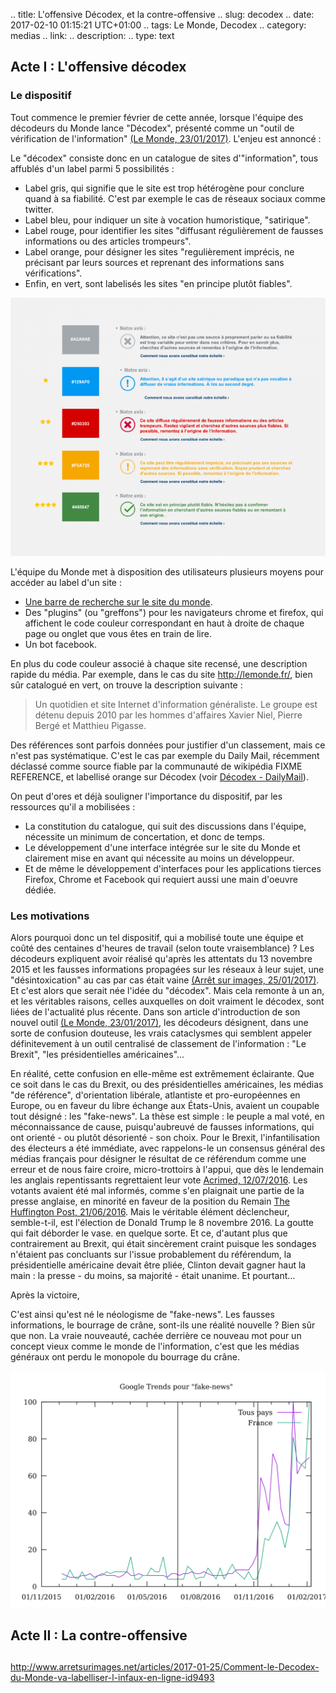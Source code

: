 .. title: L'offensive Décodex, et la contre-offensive
.. slug: decodex
.. date: 2017-02-10 01:15:21 UTC+01:00
.. tags: Le Monde, Decodex
.. category: medias
.. link: 
.. description: 
.. type: text

## Acte I : L'offensive décodex

### Le dispositif

Tout commence le premier février de cette année, lorsque l'équipe des décodeurs du Monde lance "Décodex", présenté comme un "outil de vérification de l'information" [(Le Monde, 23/01/2017)](http://www.lemonde.fr/les-decodeurs/article/2017/01/23/le-decodex-un-premier-premier-pas-vers-la-verification-de-masse-de-l-information_5067709_4355770.html). L'enjeu est annoncé :

Le "décodex" consiste donc en un catalogue de sites d'"information", tous affublés d'un label parmi 5 possibilités :

 * Label gris, qui signifie que le site est trop hétérogène pour conclure quand à sa fiabilité. C'est par exemple le cas de réseaux sociaux comme twitter.
 * Label bleu, pour indiquer un site à vocation humoristique, "satirique".
 * Label rouge, pour identifier les sites "diffusant régulièrement de fausses informations ou des articles trompeurs".
 * Label orange, pour désigner les sites "regulièrement imprécis, ne précisant par leurs sources et reprenant des informations sans vérifications".
 * Enfin, en vert, sont labelisés les sites "en principe plutôt fiables".

![code couleurs décodex](/decodex/code_couleurs.png)

L'équipe du Monde met à disposition des utilisateurs plusieurs moyens pour accéder au label d'un site :
 * [Une barre de recherche sur le site du monde](http://www.lemonde.fr/verification/).
 * Des "plugins" (ou "greffons") pour les navigateurs chrome et firefox, qui affichent le code couleur correspondant en haut à droite de chaque page ou onglet que vous êtes en train de lire.
 * Un bot facebook.

En plus du code couleur associé à chaque site recensé, une description rapide du média. Par exemple, dans le cas du site http://lemonde.fr/, bien sûr catalogué en vert, on trouve la description suivante :
> Un quotidien et site Internet d'information généraliste. Le groupe est détenu depuis 2010 par les hommes d'affaires Xavier Niel, Pierre Bergé et Matthieu Pigasse.

Des références sont parfois données pour justifier d'un classement, mais ce n'est pas systématique. C'est le cas par exemple du Daily Mail, récemment déclassé comme source fiable par la communauté de wikipédia FIXME REFERENCE, et labellisé orange sur Décodex (voir [Décodex - DailyMail](/decodex/dailymail.png)).

On peut d'ores et déjà souligner l'importance du dispositif, par les ressources qu'il a mobilisées :
 * La constitution du catalogue, qui suit des discussions dans l'équipe, nécessite un minimum de concertation, et donc de temps.
 * Le développement d'une interface intégrée sur le site du Monde et clairement mise en avant qui nécessite au moins un développeur.
 * Et de même le développement d'interfaces pour les applications tierces Firefox, Chrome et Facebook qui requiert aussi une main d'oeuvre dédiée.

### Les motivations

Alors pourquoi donc un tel dispositif, qui a mobilisé toute une équipe et coûté des centaines d'heures de travail (selon toute vraisemblance) ? Les décodeurs expliquent avoir réalisé qu'après les attentats du 13 novembre 2015 et les fausses informations propagées sur les réseaux à leur sujet, une "désintoxication" au cas par cas était vaine [(Arrêt sur images, 25/01/2017)](http://www.arretsurimages.net/articles/2017-01-25/Comment-le-Decodex-du-Monde-va-labelliser-l-infaux-en-ligne-id9493). Et c'est alors que serait née l'idée du "décodex". Mais cela remonte à un an, et les véritables raisons, celles auxquelles on doit vraiment le décodex, sont liées de l'actualité plus récente. Dans son article d'introduction de son nouvel outil [(Le Monde, 23/01/2017)](http://www.lemonde.fr/les-decodeurs/article/2017/01/23/le-decodex-un-premier-premier-pas-vers-la-verification-de-masse-de-l-information_5067709_4355770.html), les décodeurs désignent, dans une sorte de confusion douteuse, les vrais cataclysmes qui semblent appeler définitevement à un outil centralisé de classement de l'information : "Le Brexit", "les présidentielles américaines"...

En réalité, cette confusion en elle-même est extrêmement éclairante. Que ce soit dans le cas du Brexit, ou des présidentielles américaines, les médias "de référence", d'orientation libérale, atlantiste et pro-européennes en Europe, ou en faveur du libre échange aux États-Unis, avaient un coupable tout désigné : les "fake-news". La thèse est simple : le peuple a mal voté, en méconnaissance de cause, puisqu'aubreuvé de fausses informations, qui ont orienté - ou plutôt désorienté - son choix. Pour le Brexit, l'infantilisation des électeurs a été immédiate, avec rappelons-le un consensus général des médias français pour désigner le résultat de ce référendum comme une erreur et de nous faire croire, micro-trottoirs à l'appui, que dès le lendemain les anglais repentissants regrettaient leur vote [Acrimed, 12/07/2016](http://www.acrimed.org/Le-meilleur-du-pire-de-la-couverture-mediatique). Les votants avaient été mal informés, comme s'en plaignait une partie de la presse anglaise, en minorité en faveur de la position du Remain [The Huffington Post, 21/06/2016](http://www.huffingtonpost.co.uk/entry/which-newspapers-support-brexit_uk_5768fad2e4b0a4f99adc6525). Mais le véritable élément déclencheur, semble-t-il, est l'élection de Donald Trump le 8 novembre 2016. La goutte qui fait déborder le vase. en quelque sorte. Et ce, d'autant plus que contrairement au Brexit, qui était sincèrement craint puisque les sondages n'étaient pas concluants sur l'issue probablement du référendum, la présidentielle américaine devait être pliée, Clinton devait gagner haut la main : la presse - du moins, sa majorité - était unanime. Et pourtant... 

Après la victoire, 

C'est ainsi qu'est né le néologisme de "fake-news". Les fausses informations, le bourrage de crâne, sont-ils une réalité nouvelle ? Bien sûr que non. La vraie nouveauté, cachée derrière ce nouveau mot pour un concept vieux comme le monde de l'information, c'est que les médias généraux ont perdu le monopole du bourrage du crâne.


!["fake-news" et Google Trends](/decodex/fake-news.svg)


## Acte II : La contre-offensive

## 



http://www.arretsurimages.net/articles/2017-01-25/Comment-le-Decodex-du-Monde-va-labelliser-l-infaux-en-ligne-id9493
